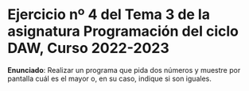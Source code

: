 # Ejercicio nº 4 del Tema 3 de la asignatura Programación del ciclo DAW, Curso 2022-2023
**Enunciado**: Realizar un programa que pida dos números y muestre por pantalla cuál es el mayor o, en su caso, indique si son iguales.
